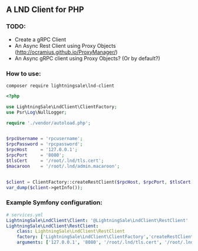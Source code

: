 ## A LND Client for PHP

### TODO:
- Create a gRPC Client
- An Async Rest Client using Proxy Objects (http://ocramius.github.io/ProxyManager/)
- An Async gRPC client using Proxy Objects? (Or by default?)

### How to use:

`composer require lightningsale\lnd-client`

```php
<?php

use LightningSale\LndClient\ClientFactory;
use Psr\Log\NullLogger;

require './vendor/autoload.php';


$rpcUsername = 'rpcusername';
$rpcPassword = 'rpcpassword';
$rpcHost     = '127.0.0.1';
$rpcPort     = '8080';
$tlsCert     = '/root/.lnd/tls.cert';
$macaroon    = '/root/.lnd/admin.macaroon';


$client = ClientFactory::createRestClient($rpcHost, $rpcPort, $tlsCert, $macaroon, new NullLogger());
var_dump($client->getInfo());
```

### Example Symfony configuration:
```yaml
# services.yml
LightningSale\LndClient\Client: '@LightningSale\LndClient\RestClient'
LightningSale\LndClient\RestClient:
    class: LightningSale\LndClient\RestClient
    factory: ['LightningSale\LndClient\ClientFactory','createRestClient']
    arguments: ['127.0.0.1', '8080', '/root/.lnd/tls.cert', '/root/.lnd/admin.macaroon', '@logger']
```


